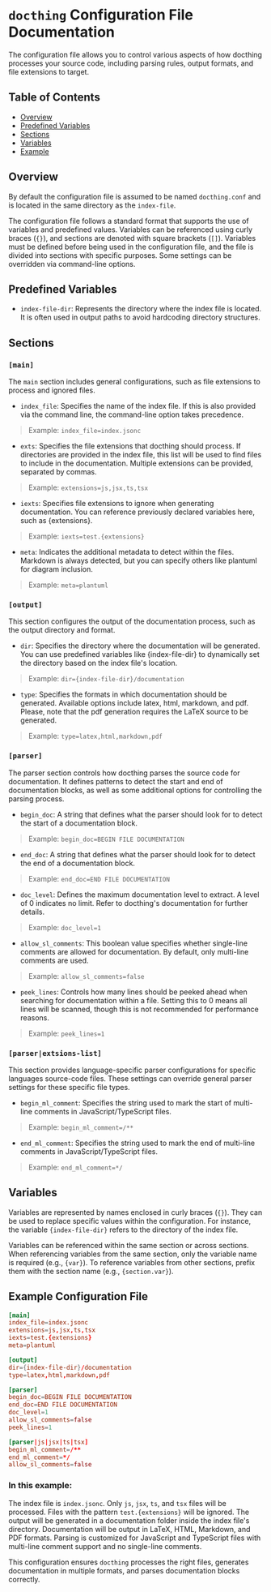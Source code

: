 # `docthing` Configuration File Documentation

The configuration file allows you to control various aspects of how docthing processes your source code, including parsing rules, output formats, and file extensions to target.

## Table of Contents

- [Overview](#overview)
- [Predefined Variables](#predefined-variables)
- [Sections](#sections)
- [Variables](#variables)
- [Example](#example-configuration-file)

## Overview

By default the configuration file is assumed to be named `docthing.conf` and is located in the same directory as the `index-file`.

The configuration file follows a standard format that supports the use of variables and predefined values. Variables can be referenced using curly braces (`{}`), and sections are denoted with square brackets (`[]`). Variables must be defined before being used in the configuration file, and the file is divided into sections with specific purposes. Some settings can be overridden via command-line options.

## Predefined Variables

- `index-file-dir`: Represents the directory where the index file is located. It is often used in output paths to avoid hardcoding directory structures.

## Sections

### `[main]`

The `main` section includes general configurations, such as file extensions to process and ignored files.

- `index_file`: Specifies the name of the index file. If this is also provided via the command line, the command-line option takes precedence.
> Example:
> `index_file=index.jsonc`

- `exts`: Specifies the file extensions that docthing should process. If directories are provided in the index file, this list will be used to find files to include in the documentation. Multiple extensions can be provided, separated by commas.
> Example:
> `extensions=js,jsx,ts,tsx`

- `iexts`: Specifies file extensions to ignore when generating documentation. You can reference previously declared variables here, such as {extensions}.
> Example:
> `iexts=test.{extensions}`

- `meta`: Indicates the additional metadata to detect within the files. Markdown is always detected, but you can specify others like plantuml for diagram inclusion.
> Example:
> `meta=plantuml`

### `[output]`

This section configures the output of the documentation process, such as the output directory and format.

- `dir`: Specifies the directory where the documentation will be generated. You can use predefined variables like {index-file-dir} to dynamically set the directory based on the index file's location.
> Example:
> `dir={index-file-dir}/documentation`

- `type`: Specifies the formats in which documentation should be generated. Available options include latex, html, markdown, and pdf. Please, note that the pdf generation requires the LaTeX source to be generated.
> Example:
> `type=latex,html,markdown,pdf`

### `[parser]`

The parser section controls how docthing parses the source code for documentation. It defines patterns to detect the start and end of documentation blocks, as well as some additional options for controlling the parsing process.

- `begin_doc`: A string that defines what the parser should look for to detect the start of a documentation block.
> Example:
> `begin_doc=BEGIN FILE DOCUMENTATION`

- `end_doc`: A string that defines what the parser should look for to detect the end of a documentation block.
> Example:
> `end_doc=END FILE DOCUMENTATION`

- `doc_level`: Defines the maximum documentation level to extract. A level of 0 indicates no limit. Refer to docthing's documentation for further details.
> Example:
> `doc_level=1`

- `allow_sl_comments`: This boolean value specifies whether single-line comments are allowed for documentation. By default, only multi-line comments are used.
> Example:
> `allow_sl_comments=false`

- `peek_lines`: Controls how many lines should be peeked ahead when searching for documentation within a file. Setting this to 0 means all lines will be scanned, though this is not recommended for performance reasons.
> Example:
> `peek_lines=1`

### `[parser|extsions-list]`

This section provides language-specific parser configurations for specific languages source-code files. These settings can override general parser settings for these specific file types.

- `begin_ml_comment`: Specifies the string used to mark the start of multi-line comments in JavaScript/TypeScript files.
> Example:
> `begin_ml_comment=/**`

- `end_ml_comment`: Specifies the string used to mark the end of multi-line comments in JavaScript/TypeScript files.
> Example:
> `end_ml_comment=*/`

## Variables

Variables are represented by names enclosed in curly braces (`{}`). They can be used to replace specific values within the configuration. For instance, the variable `{index-file-dir}` refers to the directory of the index file.

Variables can be referenced within the same section or across sections. When referencing variables from the same section, only the variable name is required (e.g., `{var}`). To reference variables from other sections, prefix them with the section name (e.g., `{section.var}`).

## Example Configuration File

```conf
[main]
index_file=index.jsonc
extensions=js,jsx,ts,tsx
iexts=test.{extensions}
meta=plantuml

[output]
dir={index-file-dir}/documentation
type=latex,html,markdown,pdf

[parser]
begin_doc=BEGIN FILE DOCUMENTATION
end_doc=END FILE DOCUMENTATION
doc_level=1
allow_sl_comments=false
peek_lines=1

[parser|js|jsx|ts|tsx]
begin_ml_comment=/**
end_ml_comment=*/
allow_sl_comments=false
```
### In this example:

The index file is `index.jsonc`.
Only `js`, `jsx`, `ts`, and `tsx` files will be processed.
Files with the pattern `test.{extensions}` will be ignored.
The output will be generated in a documentation folder inside the index file's directory.
Documentation will be output in LaTeX, HTML, Markdown, and PDF formats.
Parsing is customized for JavaScript and TypeScript files with multi-line comment support and no single-line comments.

This configuration ensures `docthing` processes the right files, generates documentation in multiple formats, and parses documentation blocks correctly.